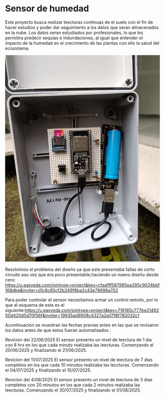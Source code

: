 # Sensor de humedad
Este proyecto busca reslizar leecturas continuas de el suelo con el fin de hacer estudios y poder dar seguimiento a los datos que seran almacenados en la nube. Los datos seran estudiados por profesionales, lo que les permitira predecir sequias e indundaciones, al igual que entender el impacto de la humedad en el crecimiento de las plantas con ello la salud del ecosistema.

![image alt](https://github.com/icaycc-myc/CMP/blob/954643e1af2cc3950b0625313f0094d29d2fbad0/cmp.jpg)

Resolvimos el problema del diseño ya que este  presentaba fallas de corto circuito asu vez que era poco presentable,haciendo un nuevo diseño desde cero:
https://u.easyeda.com/jointype=project&key=cfaa1ff587985ea295c9024bbf168dbe&inviter=d1c8c65cf2b249f8ba2c43e79698a702

Para poder controlar el sensor necesitamos armar un control remoto, por lo que el esquema de este es el siguiente:https://u.easyeda.com/jointype=project&key=716185c777be2149250d420d5d70f56f&inviter=19935ad9908c4327a2a07f8f782032c1

Acontinuacion se muestran las fechas previas antes en las que se revisaron los datos antes de que estos fueran automatisados :

Revicion del 22/06/2025
   El sensor presento un nivel de leectura de 1 dia con 8 hrs en los que cada minuto realizaba las leecturas.
      Comenzando el 20/06/2025 y finalizando el 21/06/2025.

Revicion del 11/07/2025
   El sensor presento un nivel de leectura de 7 dias completos en los que cada 10 minutos realizaba las leccturas.
       Comenzando el 04/07/2025 y finalizando el 10/07/2025.

Revicion del 4/08/2025
   El sensor presento un nivel de leectura de 3 dias completos con 20 minutos en los que cada 2 minutos realizaba las leecturas.
       Comenzando el 30/07/2025 y finalizando el 01/08/2025.
